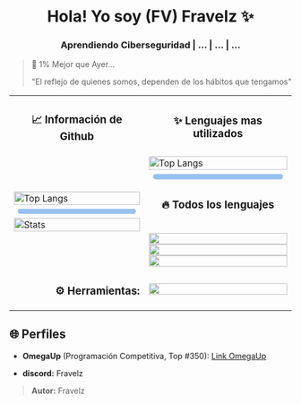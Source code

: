 <!-- Mi Perfil ***************************************** -->

<h1 align="center"> Hola! Yo soy (FV) Fravelz ✨ </h1>

<h3 align="center">Aprendiendo Ciberseguridad | ... | ... | ... </h3>

> 💎 1% Mejor que Ayer...  
>
> "El reflejo de quienes somos, dependen de los hábitos que tengamos"

<!-- Mi Información ************************************ -->

<table>
  <tr>
    <td>
      <h3 align="center">📈 Información de Github</h3>
    </td>
    <td>
      <h3 align="center">✨ Lenguajes mas utilizados</h3>
    </td>
  </tr>

  <tr>
   <td>
      <img src="https://github-readme-streak-stats.herokuapp.com/?user=Fravelz&theme=tokyonight&hide_border=true" alt="Top Langs" width="100%"/> 
      <div align="center">
        <svg xmlns="http://www.w3.org/2000/svg" width="100%" height="10" viewBox="0 0 100 10" fill="none" stroke="#99c1f1" stroke-width="4" stroke-linecap="round"><path d="M5 5 H95" /></svg>
      </div>
      <img src="https://github-readme-stats.vercel.app/api?username=FraVelz&show_icons=true&theme=tokyonight&hide_border=true" alt="Stats" width="100%" />
    </td>
    <td>
      <img src="https://github-readme-stats.vercel.app/api/top-langs/?username=FraVelz&layout=compact&theme=tokyonight&hide_border=true" alt="Top Langs" width="100%" />
      <div align="center">
        <svg xmlns="http://www.w3.org/2000/svg" width="100%" height="10" viewBox="0 0 100 10" fill="none" stroke="#99c1f1" stroke-width="4" stroke-linecap="round"><path d="M5 5 H95" /></svg>
      </div>
      <h3 align="center">🔥 Todos los lenguajes</h3>
      <br />
      <img width="100%" src="https://skillicons.dev/icons?i=cpp,py,bash," />
      <br />
      <img width="100%" src="https://skillicons.dev/icons?i=,markdown,flutter," />
      <br />
      <img width="100%" src="https://skillicons.dev/icons?i=,html,css,js" />
      
  </tr>

 <tr>
   <td>
      <h3 align="right"><b> ⚙️ Herramientas:</b></h3>
     <td>
      <img src="https://skillicons.dev/icons?i=arch,vscode,neovim,github,discord" width="100%" />
    </td>
 </tr>
</table>

 
<!-- Mi Otro Perfil ************************************ -->

## 🌐 Perfiles

- **OmegaUp** (Programación Competitiva, Top #350): [Link OmegaUp](https://omegaup.com/profile/fravelz)

- **discord:** Fravelz

> **Autor:** Fravelz
